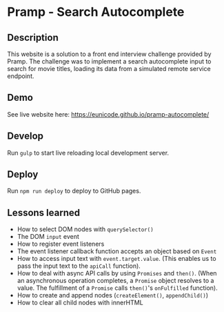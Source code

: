 # Pramp - Search Autocomplete

## Description

This website is a solution to a front end interview challenge provided by Pramp. The challenge was to implement a search autocomplete input to search for movie titles, loading its data from a simulated remote service endpoint. 

## Demo

See live website here: https://eunicode.github.io/pramp-autocomplete/

## Develop

Run `gulp` to start live reloading local development server. 

## Deploy

Run `npm run deploy` to deploy to GitHub pages.

## Lessons learned

- How to select DOM nodes with `querySelector()`
- The DOM `input` event
- How to register event listeners
- The event listener callback function accepts an object based on `Event`
- How to access input text with `event.target.value`. (This enables us to pass the input text to the `apiCall` function).
- How to deal with async API calls by using `Promises` and `then()`. (When an asynchronous operation completes, a `Promise` object resolves to a value. The fulfillment of a `Promise` calls `then()`'s `onFulfilled` function).
- How to create and append nodes (`createElement()`, `appendChild()`)
- How to clear all child nodes with innerHTML